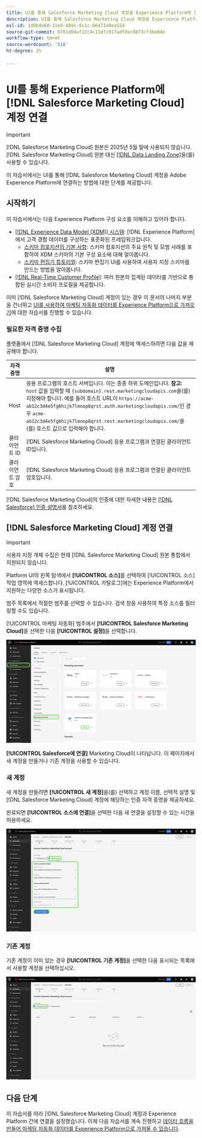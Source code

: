 ```yaml
---
title: UI를 통해 Salesforce Marketing Cloud 계정을 Experience Platform에 연결
description: UI를 통해 Salesforce Marketing Cloud 계정을 Experience Platform에 연결하는 방법을 알아봅니다.
exl-id: 1d9bde60-31e0-489c-9c1c-b6471e0ea554
source-git-commit: 0781d04af12c4c11dfc917adfdec8673cf3be8de
workflow-type: tm+mt
source-wordcount: '518'
ht-degree: 2%

---
```


# UI를 통해 Experience Platform에 [!DNL Salesforce Marketing Cloud] 계정 연결

>[!IMPORTANT]
>
>[!DNL Salesforce Marketing Cloud] 원본은 2025년 5월 말에 사용되지 않습니다. [!DNL Salesforce Marketing Cloud] 원본 대신 [[!DNL Data Landing Zone]](../cloud-storage/data-landing-zone.md)을(를) 사용할 수 있습니다.

이 자습서에서는 UI를 통해 [!DNL Salesforce Marketing Cloud] 계정을 Adobe Experience Platform에 연결하는 방법에 대한 단계를 제공합니다.

## 시작하기

이 자습서에서는 다음 Experience Platform 구성 요소를 이해하고 있어야 합니다.

* [[!DNL Experience Data Model (XDM)] 시스템](../../../../../xdm/home.md): [!DNL Experience Platform]에서 고객 경험 데이터를 구성하는 표준화된 프레임워크입니다.
   * [스키마 컴포지션의 기본 사항](../../../../../xdm/schema/composition.md): 스키마 컴포지션의 주요 원칙 및 모범 사례를 포함하여 XDM 스키마의 기본 구성 요소에 대해 알아봅니다.
   * [스키마 편집기 튜토리얼](../../../../../xdm/tutorials/create-schema-ui.md): 스키마 편집기 UI를 사용하여 사용자 지정 스키마를 만드는 방법을 알아봅니다.
* [[!DNL Real-Time Customer Profile]](../../../../../profile/home.md): 여러 원본의 집계된 데이터를 기반으로 통합된 실시간 소비자 프로필을 제공합니다.

이미 [!DNL Salesforce Marketing Cloud] 계정이 있는 경우 이 문서의 나머지 부분을 건너뛰고 [UI를 사용하여 마케팅 자동화 데이터를 Experience Platform으로 가져오기](../../dataflow/marketing-automation.md)에 대한 자습서를 진행할 수 있습니다.

### 필요한 자격 증명 수집

플랫폼에서 [!DNL Salesforce Marketing Cloud] 계정에 액세스하려면 다음 값을 제공해야 합니다.

| 자격 증명 | 설명 |
| ---------- | ----------- |
| Host | 응용 프로그램의 호스트 서버입니다. 이는 종종 하위 도메인입니다. **참고:** `host` 값을 입력할 때 `{subdomain}.rest.marketingcloudapis.com`을(를) 지정해야 합니다. 예를 들어 호스트 URL이 `https://acme-ab12c3d4e5fg6hijk7lmnop8qrst.auth.marketingcloudapis.com/`인 경우 `acme-ab12c3d4e5fg6hijk7lmnop8qrst.rest.marketingcloudapis.com/`을(를) 호스트 값으로 입력해야 합니다. |
| 클라이언트 ID | [!DNL Salesforce Marketing Cloud] 응용 프로그램과 연결된 클라이언트 ID입니다. |
| 클라이언트 암호 | [!DNL Salesforce Marketing Cloud] 응용 프로그램과 연결된 클라이언트 암호입니다. |

[!DNL Salesforce Marketing Cloud]의 인증에 대한 자세한 내용은 [[!DNL Salesforce] 인증 설명서](https://developer.salesforce.com/docs/atlas.en-us.mc-apis.meta/mc-apis/authentication.htm)를 참조하세요.

## [!DNL Salesforce Marketing Cloud] 계정 연결

>[!IMPORTANT]
>
>사용자 지정 개체 수집은 현재 [!DNL Salesforce Marketing Cloud] 원본 통합에서 지원되지 않습니다.

Platform UI의 왼쪽 탐색에서 **[!UICONTROL 소스]**&#x200B;를 선택하여 [!UICONTROL 소스] 작업 영역에 액세스합니다. [!UICONTROL 카탈로그]에는 Experience Platform에서 지원하는 다양한 소스가 표시됩니다.

범주 목록에서 적절한 범주를 선택할 수 있습니다. 검색 창을 사용하여 특정 소스를 필터링할 수도 있습니다.

[!UICONTROL 마케팅 자동화] 범주에서 **[!UICONTROL Salesforce Marketing Cloud]**&#x200B;을 선택한 다음 **[!UICONTROL 설정]**&#x200B;을 선택합니다.

![Salesforce Marketing Cloud 원본이 있는 원본 카탈로그를 선택했습니다.](../../../../images/tutorials/create/salesforce-marketing-cloud/catalog.png)

**[!UICONTROL Salesforce에 연결]** Marketing Cloud이 나타납니다. 이 페이지에서 새 계정을 만들거나 기존 계정을 사용할 수 있습니다.

### 새 계정

새 계정을 만들려면 **[!UICONTROL 새 계정]**&#x200B;을(를) 선택하고 계정 이름, 선택적 설명 및 [!DNL Salesforce Marketing Cloud] 계정에 해당하는 인증 자격 증명을 제공하세요.

완료되면 **[!UICONTROL 소스에 연결]**&#x200B;을 선택한 다음 새 연결을 설정할 수 있는 시간을 허용하세요.

![Salesforce Marketing Cloud의 새 계정을 인증할 수 있는 새 계정 인터페이스입니다.](../../../../images/tutorials/create/salesforce-marketing-cloud/new.png)

### 기존 계정

기존 계정이 이미 있는 경우 **[!UICONTROL 기존 계정]**&#x200B;을 선택한 다음 표시되는 목록에서 사용할 계정을 선택하십시오.

![기존 Salesforce Marketing Cloud 계정 목록에서 선택할 수 있는 기존 계정 인터페이스](../../../../images/tutorials/create/salesforce-marketing-cloud/existing.png)

## 다음 단계

이 자습서를 따라 [!DNL Salesforce Marketing Cloud] 계정과 Experience Platform 간에 연결을 설정했습니다. 이제 다음 자습서를 계속 진행하고 [데이터 흐름을 만들어 마케팅 자동화 데이터를 Experience Platform으로 가져올 수 있습니다](../../dataflow/marketing-automation.md).
